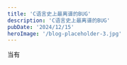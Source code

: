 ```yaml
---
title: 'C语言史上最离谱的BUG'
description: 'C语言史上最离谱的BUG'
pubDate: '2024/12/15'
heroImage: '/blog-placeholder-3.jpg'
---
```


当有